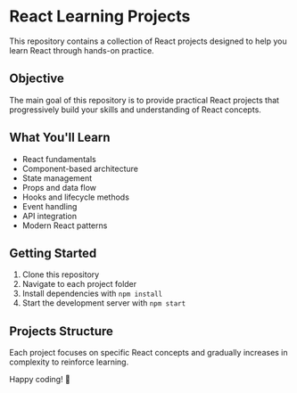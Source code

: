 # React Learning Projects

This repository contains a collection of React projects designed to help you learn React through hands-on practice.

## Objective

The main goal of this repository is to provide practical React projects that progressively build your skills and understanding of React concepts.

## What You'll Learn

- React fundamentals
- Component-based architecture
- State management
- Props and data flow
- Hooks and lifecycle methods
- Event handling
- API integration
- Modern React patterns

## Getting Started

1. Clone this repository
2. Navigate to each project folder
3. Install dependencies with `npm install`
4. Start the development server with `npm start`

## Projects Structure

Each project focuses on specific React concepts and gradually increases in complexity to reinforce learning.

Happy coding! 🚀